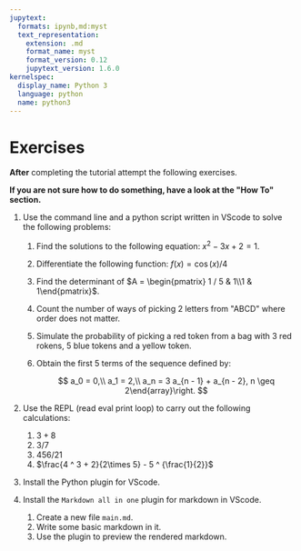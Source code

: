 ```yaml
---
jupytext:
  formats: ipynb,md:myst
  text_representation:
    extension: .md
    format_name: myst
    format_version: 0.12
    jupytext_version: 1.6.0
kernelspec:
  display_name: Python 3
  language: python
  name: python3
---
```


# Exercises

**After** completing the tutorial attempt the following exercises.

**If you are not sure how to do something, have a look at the "How To" section.**

1. Use the command line and a python script written in VScode to solve the
   following problems:

   1. Find the solutions to the following equation: $x ^ 2 - 3 x + 2 = 1$.
   2. Differentiate the following function: $f(x) = \cos(x) / 4$
   3. Find the determinant of $A = \begin{pmatrix} 1 / 5 & 1\\1 & 1\end{pmatrix}$.
   4. Count the number of ways of picking 2 letters from "ABCD" where order
      does not matter.
   5. Simulate the probability of picking a red token from a bag with 3 red
      rokens, 5 blue tokens and a yellow token.
   6. Obtain the first 5 terms of the sequence defined by:

      $$
          a_0 = 0,\\
          a_1 = 2,\\
          a_n = 3 a_{n - 1} + a_{n - 2}, n \geq 2\end{array}\right.
      $$

2. Use the REPL (read eval print loop) to carry out the following calculations:

   1. $3 + 8$
   2. $3 / 7$
   3. $456 / 21$
   4. $\frac{4 ^ 3 + 2}{2\times 5} - 5 ^ {\frac{1}{2}}$

3. Install the Python plugin for VScode.
4. Install the `Markdown all in one` plugin for markdown in VScode.
   1. Create a new file `main.md`.
   2. Write some basic markdown in it.
   3. Use the plugin to preview the rendered markdown.
